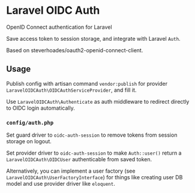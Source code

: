 # Laravel OIDC Auth

OpenID Connect authentication for Laravel

Save access token to session storage, and integrate with Laravel `Auth`.

Based on steverhoades/oauth2-openid-connect-client.

## Usage

Publish config with artisan command `vendor:publish` for provider `LaravelOIDCAuth\OIDCAuthServiceProvider`, and fill it.

Use `LaravelOIDCAuth\Authenticate` as auth middleware to redirect directly to OIDC login automatically.

### `config/auth.php`

Set guard driver to `oidc-auth-session` to remove tokens from session storage on logout.

Set provider driver to `oidc-auth-session` to make `Auth::user()` return a `LaravelOIDCAuth\OIDCUser` authenticable from saved token.

Alternatively, you can implement a user factory (see `LaravelOIDCAuth\UserFactoryInterface`) for things like creating user DB model and use provider driver like `eloquent`.
